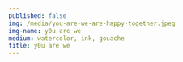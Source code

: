 ```yaml
---
published: false
img: /media/you-are-we-are-happy-together.jpeg
img-name: y0u are we
medium: watercolor, ink, gouache
title: y0u are we
---
```

